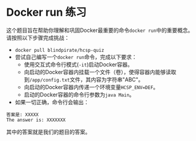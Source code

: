 # Docker run 练习

这个题目旨在帮助你理解和巩固Docker最重要的命令`docker run`中的重要概念。请按照以下步骤完成挑战：

- `docker pull blindpirate/hcsp-quiz`
- 尝试自己编写一个`docker run`命令，完成以下要求：
  - 使用交互式命令行模式(`-it`)启动Docker容器。
  - 向启动的Docker容器内挂载一个文件（卷），使得容器内能够读取到`/app/config.txt`文件，其内容为字符串"ABC"。
  - 向启动的Docker容器内传递一个环境变量`HCSP_ENV=DEF`。
  - 启动的Docker容器的命令行参数为`java Main`。
- 如果一切正确，命令行会输出：

```
答案是: XXXXX
The answer is: XXXXXXX
```

其中的答案就是我们的题目的答案。
